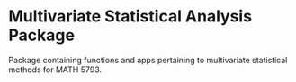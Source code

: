 # Multivariate Statistical Analysis Package
Package containing functions and apps pertaining to multivariate statistical methods for MATH 5793.
